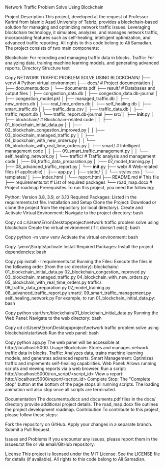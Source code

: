 
Network Traffic Problem Solve Using Blockchain

Project Description
This project, developed at the request of Professor Karimi from Islamic Azad University of Tabriz, provides a blockchain-based solution for managing and optimizing network traffic issues. Leveraging blockchain technology, it simulates, analyzes, and manages network traffic, incorporating features such as self-healing, intelligent optimization, and advanced traffic reporting. All rights to this code belong to Ali Samadian. The project consists of two main components:

Blockchain: For recording and managing traffic data in blocks.
Traffic: For analyzing data, training machine learning models, and generating advanced reports.
Directory Structure
text

Copy
NETWORK TRAFFIC PROBLEM SOLVE USING BLOCKCHAIN/
├── venv/                    # Python virtual environment
├── docs/                    # Project documentation
│   ├── documents.docx
│   └── documents.pdf
├── result/                  # Databases and output files
│   ├── congestion_data.db
│   ├── congestion_data.db-journal
│   ├── congestion_model.pkl
│   ├── managed_traffic.db
│   ├── new_orders.db
│   ├── real_time_orders.db
│   ├── self_healing.db
│   ├── smart_traffic.db
│   ├── traffic_data.csv
│   ├── traffic_data.db
│   ├── traffic_report.db
│   └── traffic_report.db-journal
├── src/
│   ├── __init__.py
│   ├── blockchain/          # Blockchain-related code
│   │   ├── 01_blockchain_initial_data.py
│   │   ├── 02_blockchain_congestion_improved.py
│   │   ├── 03_blockchain_managed_traffic.py
│   │   ├── 04_blockchain_with_new_orders.py
│   │   └── 05_blockchain_with_real_time_orders.py
│   ├── smart/               # Intelligent management code
│   │   ├── 09_smart_traffic_management.py
│   │   └── self_healing_network.py
│   └── traffic/             # Traffic analysis and management code
│       ├── 06_traffic_data_preparation.py
│       ├── 07_model_training.py
│       ├── 08_advanced_traffic_report.py
│       └── __init__.py
├── web/                     # Web-related files (if applicable)
│   ├── app.py
│   ├── static/
│   │   └── styles.css
│   └── templates/
│       ├── index.html
│       └── report.html
├── README.md                # This file
├── requirements.txt         # List of required packages
└── road_map.docx            # Project roadmap
Prerequisites
To run this project, you need the following:

Python: Version 3.8, 3.9, or 3.10
Required Packages: Listed in the requirements.txt file.
Installation and Setup
Clone the Project:
Download or clone the project from the repository (or local directory).
Create and Activate Virtual Environment:
Navigate to the project directory:
bash

Copy
cd c:\Users\Error\Desktop\project\network traffic problem solve using blockchain
Create the virtual environment (if it doesn't exist):
bash

Copy
python -m venv venv
Activate the virtual environment:
bash

Copy
.\venv\Scripts\activate
Install Required Packages:
Install the project dependencies:
bash

Copy
pip install -r requirements.txt
Running the Files:
Execute the files in the following order (from the src directory):
blockchain/:
01_blockchain_initial_data.py
02_blockchain_congestion_improved.py
03_blockchain_managed_traffic.py
04_blockchain_with_new_orders.py
05_blockchain_with_real_time_orders.py
traffic/:
06_traffic_data_preparation.py
07_model_training.py
08_advanced_traffic_report.py
smart/:
09_smart_traffic_management.py
self_healing_network.py
For example, to run 01_blockchain_initial_data.py:
bash

Copy
python start/src/blockchain/01_blockchain_initial_data.py
Running the Web Panel:
Navigate to the web directory:
bash

Copy
cd c:\Users\Error\Desktop\project\network traffic problem solve using blockchain\start\web
Run the web panel:
bash

Copy
python app.py
The web panel will be accessible at http://localhost:5000.
Usage
Blockchain: Stores and manages network traffic data in blocks.
Traffic: Analyzes data, trains machine learning models, and generates advanced reports.
Smart Management: Optimizes traffic and implements self-healing capabilities.
Web Panel: Allows running scripts and viewing reports via a web browser.
Run a script: http://localhost:5000/run_script/<script_id>
View a report: http://localhost:5000/report/<script_id>
Complete Stop: The "Complete Stop" button at the bottom of the page stops all running scripts. The loading animation will also stop once all scripts are terminated.

Documentation
The documents.docx and documents.pdf files in the docs/ directory provide additional project details.
The road_map.docx file outlines the project development roadmap.
Contribution
To contribute to this project, please follow these steps:

Fork the repository on GitHub.
Apply your changes in a separate branch.
Submit a Pull Request.

Issues and Problems
If you encounter any issues, please report them in the issues.txt file or via email/GitHub repository.

License
This project is licensed under the MIT License. See the LICENSE file for details (if available). All rights to this code belong to Ali Samadian.


